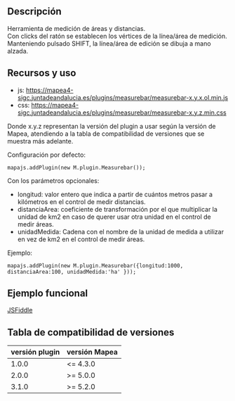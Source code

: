 ## Descripción

Herramienta de medición de áreas y distancias.  
Con clicks del ratón se establecen los vértices de la línea/área de medición.  
Manteniendo pulsado SHIFT, la línea/área de edición se dibuja a mano alzada.

## Recursos y uso

- js: https://mapea4-sigc.juntadeandalucia.es/plugins/measurebar/measurebar-x.y.x.ol.min.js
- css: https://mapea4-sigc.juntadeandalucia.es/plugins/measurebar/measurebar-x.y.z.min.css  

Donde x.y.z representan la versión del plugin a usar según la versión de Mapea, atendiendo a la tabla de compatibilidad de versiones que se muestra más adelante.  


Configuración por defecto:
```
mapajs.addPlugin(new M.plugin.Measurebar());
```
Con los parámetros opcionales:

* longitud: valor entero que indica a partir de cuántos metros pasar a kilómetros en el control de medir distancias.
* distanciaArea: coeficiente de transformación por el que multiplicar la unidad de km2 en caso de querer usar otra unidad en el control de medir áreas.
* unidadMedida: Cadena con el nombre de la unidad de medida a utilizar en vez de km2 en el control de medir áreas.

Ejemplo:
```
mapajs.addPlugin(new M.plugin.Measurebar({longitud:1000, distanciaArea:100, unidadMedida:'ha' }));
```

## Ejemplo funcional

[JSFiddle](http://jsfiddle.net/sigcJunta/7kht2bvk/)  

## Tabla de compatibilidad de versiones   
versión plugin | versión Mapea |
--- | --- |
1.0.0 | <= 4.3.0
2.0.0 | >= 5.0.0
3.1.0 | >= 5.2.0
